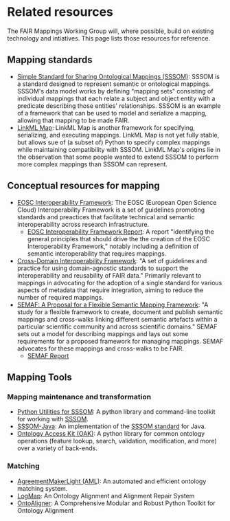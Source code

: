 # Related resources

The FAIR Mappings Working Group will, where possible, build on existing technology and intiatives. This page lists those resources for reference.

## Mapping standards

- [Simple Standard for Sharing Ontological Mappings (SSSOM)](https://mapping-commons.github.io/sssom/): SSSOM is a standard designed to represent semantic or ontological mappings. SSSOM's data model works by defining "mapping sets" consisting of individual mappings that each relate a subject and object entity with a predicate describing those entities' relationships. SSSOM is an example of a framework that can be used to model and serialize a mapping, allowing that mapping to be made FAIR.
- [LinkML Map](https://linkml.io/linkml-map/): LinkML Map is another framework for specifying, serializing, and executing mappings. LinkML Map is not yet fully stable, but allows sue of (a subset of) Python to specify complex mappings while maintaining compatibility with SSSOM. LinkML Map's origins lie in the observation that some people wanted to extend SSSOM to perform more complex mappings than SSSOM can represent.

## Conceptual resources for mapping

- [EOSC Interoperability Framework](https://eoscfuture.eu/ker/eosc-interoperability-framework/): The EOSC (European Open Science Cloud) Interoperability Framework is a set of guidelines promoting standards and preactices that facilitate technical and semantic interoperability across research infrastructure.
  - [EOSC Interoperability Framework Report](https://op.europa.eu/en/publication-detail/-/publication/d787ea54-6a87-11eb-aeb5-01aa75ed71a1/language-en): A report "identifying the general principles that should drive the the creation of the EOSC Interoperability Framework," notably including a definition of semantic interoperability that requires mappings.
- [Cross-Domain Interoperability Framework](https://worldfair-project.eu/cross-domain-interoperability-framework/): "A set of guidelines and practice for using domain-agnostic standards to support the interoperability and reusability of FAIR data." Primarily relevant to mappings in advocating for the adoption of a single standard for various aspects of metadata that require integration, aiming to reduce the number of required mappings.
- [SEMAF: A Proposal for a Flexible Semantic Mapping Framework](https://codata.org/report-semaf-a-proposal-for-a-flexible-semantic-mapping-framework): "A study for a flexible framework to create, document and publish semantic mappings and cross-walks linking different semantic artefacts within a particular scientific community and across scientific domains." SEMAF sets out a model for describing mappings and lays out some requirements for a proposed framework for managing mappings. SEMAF advocates for these mappings and cross-walks to be FAIR. 
  - [SEMAF Report](https://doi.org/10.5281/zenodo.4651420)

## Mapping Tools

### Mapping maintenance and transformation

- [Python Utilities for SSSOM](https://github.com/mapping-commons/sssom-py): A python library and command-line toolkit for working with [SSSOM](https://mapping-commons.github.io/sssom/).
- [SSSOM-Java](https://incenp.org/dvlpt/sssom-java/): An implementation of the [SSSOM standard](https://mapping-commons.github.io/sssom/) for Java.
- [Ontology Access Kit (OAK)](https://github.com/INCATools/ontology-access-kit): A python library for common ontology operations (feature lookup, search, validation, modification, and more) over a variety of back-ends.

### Matching

- [AgreementMakerLight (AML)](https://github.com/AgreementMakerLight/AML-Project): An automated and efficient ontology matching system.
- [LogMap](https://github.com/ernestojimenezruiz/logmap-matcher): An Ontology Alignment and Alignment Repair System
- [OntoAligner](https://github.com/sciknoworg/OntoAligner): A Comprehensive Modular and Robust Python Toolkit for Ontology Alignment
